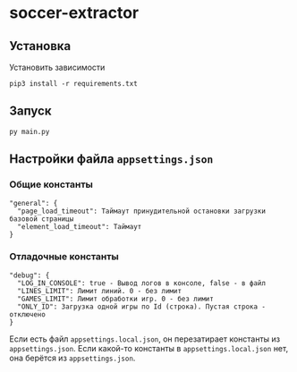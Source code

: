 # soccer-extractor
## Установка

Установить зависимости

``
pip3 install -r requirements.txt
``

## Запуск
``
py main.py
``

## Настройки файла `appsettings.json`
### Общие константы
```
"general": {
  "page_load_timeout": Таймаут принудительной остановки загрузки базовой страницы
  "element_load_timeout": Таймаут 
}
```

### Отладочные константы
```
"debug": {
  "LOG_IN_CONSOLE": true - Вывод логов в консоле, false - в файл
  "LINES_LIMIT": Лимит линий. 0 - без лимит
  "GAMES_LIMIT": Лимит обработки игр. 0 - без лимит
  "ONLY_ID": Загрузка одной игры по Id (строка). Пустая строка - отключено
}
``` 

Если есть файл `appsettings.local.json`, он перезатирает константы из `appsettings.json`. Если какой-то константы в `appsettings.local.json` нет, она берётся из `appsettings.json`.
